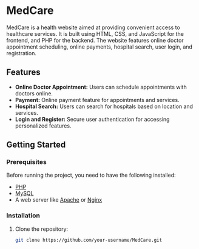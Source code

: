 # MedCare

MedCare is a health website aimed at providing convenient access to healthcare services. It is built using HTML, CSS, and JavaScript for the frontend, and PHP for the backend. The website features online doctor appointment scheduling, online payments, hospital search, user login, and registration.

## Features

- **Online Doctor Appointment:** Users can schedule appointments with doctors online.
- **Payment:** Online payment feature for appointments and services.
- **Hospital Search:** Users can search for hospitals based on location and services.
- **Login and Register:** Secure user authentication for accessing personalized features.

## Getting Started

### Prerequisites

Before running the project, you need to have the following installed:

- [PHP](https://www.php.net/downloads)
- [MySQL](https://www.mysql.com/downloads/)
- A web server like [Apache](https://httpd.apache.org/download.cgi) or [Nginx](https://nginx.org/en/download.html)

### Installation

1. Clone the repository:

   ```bash
   git clone https://github.com/your-username/MedCare.git
